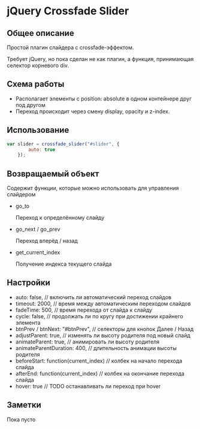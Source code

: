 # jQuery Crossfade Slider

## Общее описание
Простой плагин слайдера с crossfade-эффектом. 

Требует jQuery, но пока сделан не как плагин, а функция, принимающая селектор корневого div.

## Схема работы
+ Располагает элементы с position: absolute в одном контейнере друг под другом
+ Переход происходит через смену display, opacity и z-index.

## Использование
```javascript
var slider = crossfade_slider("#slider", {
    	auto: true
	});
```

## Возвращаемый объект
Содержит функции, которые можно использовать для управления слайдером

+ go_to

    Переход к определённому слайду
    
+ go_next / go_prev

    Переход вперёд / назад
    
+ get_current_index

	Получение индекса текущего слайда

## Настройки
+ auto: false, // включить ли автоматический переход слайдов
+ timeout: 2000, // время между автоматическим переходом слайдов
+ fadeTime: 500, // время перехода от слайда к слайду
+ cycle: false, // продолжать ли по кругу при достижении крайнего элемента
+ btnPrev / btnNext: "#btnPrev", // селекторы для кнопок Далее / Назад
+ adjustParent: true, // изменять ли высоту родителя под новый слайд
+ animateParent: true, // анимировать ли высоту родителя
+ animateParentDuration: 400, // длительность анимации высоты родителя
+ beforeStart: function(current_index) // колбек на начало перехода слайда
+ afterEnd: function(current_index) // колбек на окончание перехода слайда
+ hover: true // TODO останавливать ли переход при hover


## Заметки
Пока пусто

